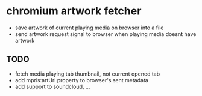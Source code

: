 # chromium artwork fetcher
- save artwork of current playing media on browser into a file
- send artwork request signal to browser when playing media doesnt have artwork

## TODO
- fetch media playing tab thumbnail, not current opened tab
- add mpris:artUrl property to browser's sent metadata
- add support to soundcloud, ...
